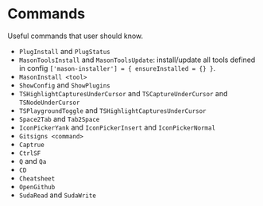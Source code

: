 # Commands

Useful commands that user should know.

- `PlugInstall` and `PlugStatus`
- `MasonToolsInstall` and `MasonToolsUpdate`: install/update all tools defined in config `['mason-installer'] = { ensureInstalled = {} }`.
- `MasonInstall <tool>`
- `ShowConfig` and `ShowPlugins`
- `TSHighlightCapturesUnderCursor` and `TSCaptureUnderCursor` and `TSNodeUnderCursor`
- `TSPlaygroundToggle` and `TSHighlightCapturesUnderCursor`
- `Space2Tab` and `Tab2Space`
- `IconPickerYank` and `IconPickerInsert` and `IconPickerNormal`
- `Gitsigns <command>`
- `Captrue`
- `CtrlSF`
- `Q` and `Qa`
- `CD`
- `Cheatsheet`
- `OpenGithub`
- `SudaRead` and `SudaWrite`
